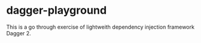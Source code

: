 # dagger-playground
This is a go through exercise of lightweith dependency injection framework Dagger 2.
